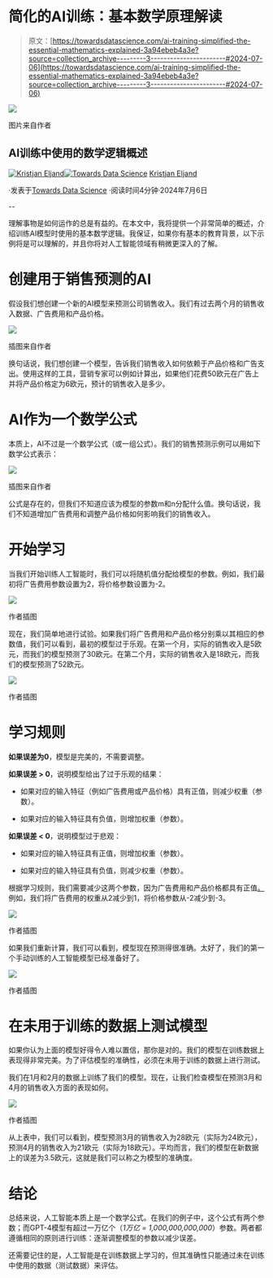 # 简化的AI训练：基本数学原理解读

> 原文：[https://towardsdatascience.com/ai-training-simplified-the-essential-mathematics-explained-3a94ebeb4a3e?source=collection_archive---------3-----------------------#2024-07-06](https://towardsdatascience.com/ai-training-simplified-the-essential-mathematics-explained-3a94ebeb4a3e?source=collection_archive---------3-----------------------#2024-07-06)

![](../Images/a3901da2066a7295200ce541d39a5278.png)

图片来自作者

## AI训练中使用的数学逻辑概述

[](https://eljand.medium.com/?source=post_page---byline--3a94ebeb4a3e--------------------------------)[![Kristjan Eljand](../Images/a51fccb29b33e9d1cd90943ef6eaee4a.png)](https://eljand.medium.com/?source=post_page---byline--3a94ebeb4a3e--------------------------------)[](https://towardsdatascience.com/?source=post_page---byline--3a94ebeb4a3e--------------------------------)[![Towards Data Science](../Images/a6ff2676ffcc0c7aad8aaf1d79379785.png)](https://towardsdatascience.com/?source=post_page---byline--3a94ebeb4a3e--------------------------------) [Kristjan Eljand](https://eljand.medium.com/?source=post_page---byline--3a94ebeb4a3e--------------------------------)

·发表于[Towards Data Science](https://towardsdatascience.com/?source=post_page---byline--3a94ebeb4a3e--------------------------------) ·阅读时间4分钟·2024年7月6日

--

理解事物是如何运作的总是有益的。在本文中，我将提供一个非常简单的概述，介绍训练AI模型时使用的基本数学逻辑。我保证，如果你有基本的教育背景，以下示例将是可以理解的，并且你将对人工智能领域有稍微更深入的了解。

# 创建用于销售预测的AI

假设我们想创建一个新的AI模型来预测公司销售收入。我们有过去两个月的销售收入数据、广告费用和产品价格。

![](../Images/9cb874a08c498e38e0d8d6969f58289c.png)

插图来自作者

换句话说，我们想创建一个模型，告诉我们销售收入如何依赖于产品价格和广告支出。使用这样的工具，营销专家可以例如计算出，如果他们花费50欧元在广告上并将产品价格定为6欧元，预计的销售收入是多少。

# AI作为一个数学公式

本质上，AI不过是一个数学公式（或一组公式）。我们的销售预测示例可以用如下数学公式表示：

![](../Images/98abc91070b945b1b2e4fee328741750.png)

插图来自作者

公式是存在的，但我们不知道应该为模型的参数m和n分配什么值。换句话说，我们不知道增加广告费用和调整产品价格如何影响我们的销售收入。

# 开始学习

当我们开始训练人工智能时，我们可以将随机值分配给模型的参数。例如，我们最初将广告费用参数设置为2，将价格参数设置为-2。

![](../Images/ce9932df627412966705742e00891a50.png)

作者插图

现在，我们简单地进行试验。如果我们将广告费用和产品价格分别乘以其相应的参数值，我们可以看到，最初的模型过于乐观。在第一个月，实际的销售收入是5欧元，而我们的模型预测了30欧元。在第二个月，实际的销售收入是18欧元，而我们的模型预测了52欧元。

![](../Images/69c844a40714f744681ac291a2511f16.png)

作者插图

# 学习规则

**如果误差为0**，模型是完美的，不需要调整。

**如果误差 > 0**，说明模型给出了过于乐观的结果：

+   如果对应的输入特征（例如广告费用或产品价格）具有正值，则减少权重（参数）。

+   如果对应的输入特征具有负值，则增加权重（参数）。

**如果误差 < 0**，说明模型过于悲观：

+   如果对应的输入特征具有正值，则增加权重（参数）。

+   如果对应的输入特征具有负值，则减少权重（参数）。

根据学习规则，我们需要减少这两个参数，因为广告费用和产品价格都具有正值[。](https://tehisintellekt.ee/artiklid/keeruline-lihtsaks-matemaatika-millega-tehisintellekt-opib/) 例如，我们将广告费用的权重从2减少到1，将价格参数从-2减少到-3。

![](../Images/d73a896ac9dff388f4cc0d0df44367ac.png)

作者插图

如果我们重新计算，我们可以看到，模型现在预测得很准确。太好了，我们的第一个手动训练的人工智能模型已经准备好了。

![](../Images/3852ef3159047ba35e2d0f2e5f31774d.png)

作者插图

# 在未用于训练的数据上测试模型

如果你认为上面的模型好得令人难以置信，那你是对的。我们的模型在训练数据上表现得非常完美。为了评估模型的准确性，必须在未用于训练的数据上进行测试。

我们在1月和2月的数据上训练了我们的模型。现在，让我们检查模型在预测3月和4月的销售收入方面的表现如何。

![](../Images/3a43a524b21f2f4dcc4bd119bae044eb.png)

作者插图

从上表中，我们可以看到，模型预测3月的销售收入为28欧元（实际为24欧元），预测4月的销售收入为21欧元（实际为18欧元）。平均而言，我们的模型在新数据上的误差为3.5欧元，这就是我们可以称之为模型的准确度。

# 结论

总结来说，人工智能本质上是一个数学公式。在我们的例子中，这个公式有两个参数；而GPT-4模型有超过一万亿个（*1万亿 = 1,000,000,000,000*）参数。两者都遵循相同的原则进行训练：逐渐调整模型的参数以减少误差。

还需要记住的是，人工智能是在训练数据上学习的，但其准确性只能通过未在训练中使用的数据（测试数据）来评估。
